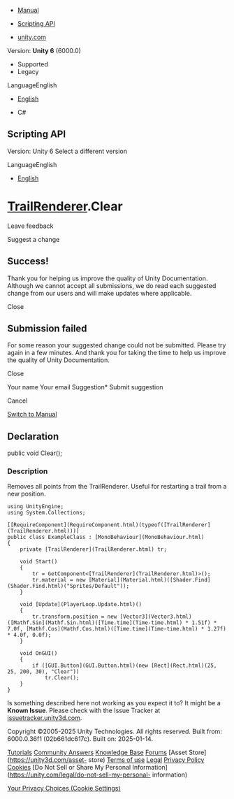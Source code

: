 [ ]()

  * [Manual](../Manual/index.html)
  * [Scripting API](../ScriptReference/index.html)

  * [unity.com](https://unity.com/)

Version: **Unity 6** (6000.0)

  * Supported
  * Legacy

LanguageEnglish

  * [English]()

  * C#

[ ](https://docs.unity3d.com)

## Scripting API

Version: Unity 6 Select a different version

LanguageEnglish

  * [English]()

#  [TrailRenderer](TrailRenderer.html).Clear

Leave feedback

Suggest a change

## Success!

Thank you for helping us improve the quality of Unity Documentation. Although
we cannot accept all submissions, we do read each suggested change from our
users and will make updates where applicable.

Close

## Submission failed

For some reason your suggested change could not be submitted. Please <a>try
again</a> in a few minutes. And thank you for taking the time to help us
improve the quality of Unity Documentation.

Close

Your name Your email Suggestion* Submit suggestion

Cancel

[Switch to Manual](../Manual/class-TrailRenderer.html "Go to TrailRenderer
Component in the Manual")

## Declaration

public void Clear();

### Description

Removes all points from the TrailRenderer. Useful for restarting a trail from
a new position.

    
    
    using UnityEngine;
    using System.Collections;  
      
    [[RequireComponent](RequireComponent.html)(typeof([TrailRenderer](TrailRenderer.html)))]
    public class ExampleClass : [MonoBehaviour](MonoBehaviour.html)
    {
        private [TrailRenderer](TrailRenderer.html) tr;  
      
        void Start()
        {
            tr = GetComponent<[TrailRenderer](TrailRenderer.html)>();
            tr.material = new [Material](Material.html)([Shader.Find](Shader.Find.html)("Sprites/Default"));
        }  
      
        void [Update](PlayerLoop.Update.html)()
        {
            tr.transform.position = new [Vector3](Vector3.html)([Mathf.Sin](Mathf.Sin.html)([Time.time](Time-time.html) * 1.51f) * 7.0f, [Mathf.Cos](Mathf.Cos.html)([Time.time](Time-time.html) * 1.27f) * 4.0f, 0.0f);
        }  
      
        void OnGUI()
        {
            if ([GUI.Button](GUI.Button.html)(new [Rect](Rect.html)(25, 25, 200, 30), "Clear"))
                tr.Clear();
        }
    }
    

Is something described here not working as you expect it to? It might be a
**Known Issue**. Please check with the Issue Tracker at
[issuetracker.unity3d.com](https://issuetracker.unity3d.com).

Copyright ©2005-2025 Unity Technologies. All rights reserved. Built from:
6000.0.36f1 (02b661dc617c). Built on: 2025-01-14.

[Tutorials](https://unity3d.com/learn) [Community
Answers](https://answers.unity3d.com) [Knowledge
Base](https://support.unity3d.com/hc/en-us)
[Forums](https://forum.unity3d.com) [Asset Store](https://unity3d.com/asset-
store) [Terms of use](https://docs.unity3d.com/Manual/TermsOfUse.html)
[Legal](https://unity.com/legal) [Privacy
Policy](https://unity.com/legal/privacy-policy)
[Cookies](https://unity.com/legal/cookie-policy) [Do Not Sell or Share My
Personal Information](https://unity.com/legal/do-not-sell-my-personal-
information)

[Your Privacy Choices (Cookie Settings)](javascript:void\(0\);)


